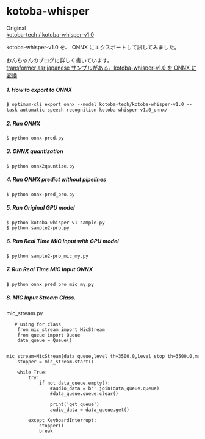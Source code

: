 # kotoba-whisper  

  Original  
  [kotoba-tech / kotoba-whisper-v1.0](https://huggingface.co/kotoba-tech/kotoba-whisper-v1.0)  

  kotoba-whisper-v1.0 を、 ONNX にエクスポートして試してみました。  

  おんちゃんのブログに詳しく書いています。  
  [transformer asr japanese サンプルがある。kotoba-whisper-v1.0 を ONNX に変換](http://www.netosa.com/blog/2024/07/transformer-asr-japanese.html)  

##### 1. How to export to ONNX    
    $ optimum-cli export onnx --model kotoba-tech/kotoba-whisper-v1.0 --task automatic-speech-recognition kotoba-whisper-v1.0_onnx/   

##### 2. Run ONNX    
    $ python onnx-pred.py  

##### 3. ONNX quantization  
    $ python onnx2qauntize.py  

##### 4. Run ONNX predict without pipelines  
    $ python onnx-pred_pro.py  

##### 5. Run Original GPU model  
    $ python kotoba-whisper-v1-sample.py  
    $ python sample2-pro.py  

##### 6. Run Real Time MIC Input with GPU model  
    $ python sample2-pro_mic_my.py  

##### 7. Run Real Time MIC Input ONNX  
    $ python onnx_pred_pro_mic_my.py  

##### 8. MIC Input Stream Class.  
mic_stream.py  
``````
   # using for class  
    from mic_stream import MicStream  
    from queue import Queue  
    data_queue = Queue()

    mic_stream=MicStream(data_queue,level_th=3500.0,level_stop_th=3500.0,max_sec=3,low_sec=1.5)
    stopper = mic_stream.start()

    while True:
        try:
            if not data_queue.empty():
                #audio_data = b''.join(data_queue.queue)
                #data_queue.queue.clear()

                print('get queue')
                audio_data = data_queue.get()

        except KeyboardInterrupt:
            stopper()
            break

``````    
    
